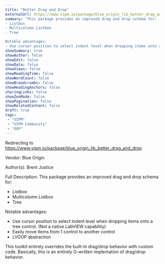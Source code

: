 ```yaml
---
title: "Better Drag and Drop"
externalUrl: https://www.vipm.io/package/blue_origin_lib_better_drag_and_drop
summary: "This package provides an improved drag and drop schema for:
- Listbox
- Multicolumn Listbox
- Tree

Notable advantages:
- Use cursor position to select indent level when dropping items onto a tree control."
showSummary: true
showAuthor: false
showEdit: false
showData: false
showViews: false
showReadingTime: false
showWordCount: false
showBreadcrumbs: false
showHeadingAnchors: false
sharingLinks: false
showZenMode: false
showPagination: false
showRelatedContent: false
draft: true
tags:
 - "VIPM"
 - "VIPM Community"
 - "OOP"
---
```


Redirecting to https://www.vipm.io/package/blue_origin_lib_better_drag_and_drop

Vendor: Blue Origin

Author(s): Brent Justice
 
Full Description:
This package provides an improved drag and drop schema for:
- Listbox
- Multicolumn Listbox
- Tree

Notable advantages:
- Use cursor position to select indent level when dropping items onto a tree control.  (Not a native LabVIEW capability)
- Easily move items from 1 control to another control
- LVOOP abstraction

This toolkit entirely overrides the built-in drag/drop behavior with custom code.
Basically, this is an entirely G-written implentation of drag/drop behavior.